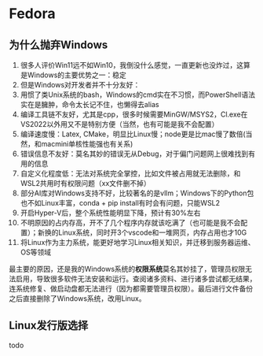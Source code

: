 # Fedora

## 为什么抛弃Windows

1. 很多人评价Win11远不如Win10，我倒没什么感觉，一直更新也没炸过，这算是Windows的主要优势之一：稳定
2. 但是Windows对开发者并不十分友好：
  1. 用惯了类Unix系统的bash，Windows的cmd实在不习惯，而PowerShell语法实在是臃肿，命令太长记不住，也懒得去alias
  2. 编译工具链不友好，尤其是cpp，很多时候需要MinGW/MSYS2，Cl.exe在VS2022以外用又不是特别方便（当然，也有可能是我不会配置）
  3. 编译速度慢：Latex, CMake，明显比Linux慢；node更是比mac慢了数倍(当然，和macmini单核性能强也有关系)
  4. 错误信息不友好：莫名其妙的错误无从Debug，对于偏门问题网上很难找到有用的信息
  5. 自定义化程度低：无法对系统完全掌控，比如文件被占用就无法删除，和WSL2共用时有权限问题（xx文件删不掉）
  6. 部分AI库对Windows支持不好，比较著名的是vllm；Windows下的Python包也不如Linux丰富，conda + pip install有时会有问题，只能WSL2
3. 开启Hyper-V后，整个系统性能明显下降，预计有30%左右
4. 不明原因的占内存高，开不了几个程序内存就该吃满了（也可能是我不会配置）；新换的Linux系统，同时开3个vscode和一堆网页，内存占用也才10G
5. 将Linux作为主力系统，能更好地学习Linux相关知识，并迁移到服务器运维、OS等领域

最主要的原因，还是我的Windows系统的**权限系统**莫名其妙挂了，管理员权限无法启用，导致很多软件无法安装和运行。查阅诸多资料、进行诸多尝试都无结果，连系统修复、做启动盘都无法进行（因为都需要管理员权限）。最后进行文件备份之后直接删除了Windows系统，改用Linux。

## Linux发行版选择

todo